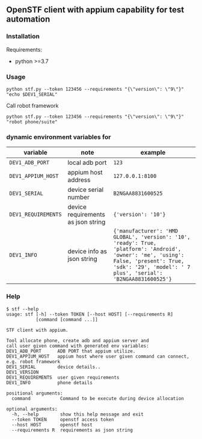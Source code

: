 ## OpenSTF client with appium capability for test automation

### Installation

Requirements:
* python >=3.7


### Usage

```shell script
python stf.py --token 123456 --requirements "{\"version\": \"9\"}" "echo $DEV1_SERIAL"
```

Call robot framework
```shell script
python stf.py --token 123456 --requirements "{\"version\": \"9\"}" "robot phone/suite" 
```

### dynamic environment variables for <command>

| variable          | note | example |
|-------------------|------|---------|
| `DEV1_ADB_PORT`     | local adb port | `123` |
| `DEV1_APPIUM_HOST`  | appium host address | `127.0.0.1:8100` |
| `DEV1_SERIAL`       | device serial number  | `B2NGAA8831600525`  |
| `DEV1_REQUIREMENTS` | device requirements as json string  | `{'version': '10'}` |
| `DEV1_INFO`         | device info as json string |  `{'manufacturer': 'HMD GLOBAL', 'version': '10', 'ready': True, 'platform': 'Android', 'owner': 'me', 'using': False, 'present': True, 'sdk': '29', 'model': ' 7 plus', 'serial': 'B2NGAA8831600525'}`  |

### Help

```shell script
$ stf --help
usage: stf [-h] --token TOKEN [--host HOST] [--requirements R]
           [command [command ...]]

STF client with appium.

Tool allocate phone, create adb and appium server and 
call user given command with generated env variables:
DEV1_ADB_PORT      ADB PORT that appium utilize.
DEV1_APPIUM_HOST   appium host where user given command can connect, e.g. robot framework
DEV1_SERIAL        device details..
DEV1_VERSION
DEV1_REQUIREMENTS  user given requirements
DEV1_INFO          phone details

positional arguments:
  command           Command to be execute during device allocation

optional arguments:
  -h, --help        show this help message and exit
  --token TOKEN     openstf access token
  --host HOST       openstf host
  --requirements R  requirements as json string

```
